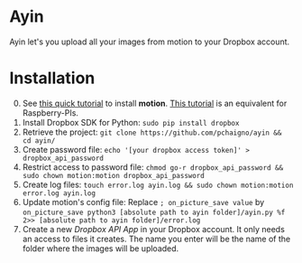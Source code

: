 # Ayin

Ayin let's you upload all your images from motion to your Dropbox account.


Installation
=====

0. See [this quick tutorial](http://www.maketecheasier.com/setup-motion-detection-webcam-ubuntu/) to install **motion**. [This tutorial](http://www.instructables.com/id/Raspberry-Pi-as-low-cost-HD-surveillance-camera/step7/Installing-the-motion-detection-software/) is an equivalent for Raspberry-PIs.
0. Install Dropbox SDK for Python: `sudo pip install dropbox`
0. Retrieve the project: `git clone https://github.com/pchaigno/ayin && cd ayin/`
0. Create password file: `echo '[your dropbox access token]' > dropbox_api_password`
0. Restrict access to password file: `chmod go-r dropbox_api_password && sudo chown motion:motion dropbox_api_password`
0. Create log files: `touch error.log ayin.log && sudo chown motion:motion error.log ayin.log`
0. Update motion's config file: Replace `; on_picture_save value` by `on_picture_save python3 [absolute path to ayin folder]/ayin.py %f 2>> [absolute path to ayin folder]/error.log`
0. Create a new *Dropbox API App* in your Dropbox account. It only needs an access to files it creates. The name you enter will be the name of the folder where the images will be uploaded.
